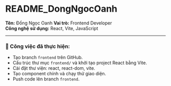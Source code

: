 # README_DongNgocOanh

**Tên:** Đổng Ngọc Oanh
**Vai trò:** Frontend Developer  
**Công nghệ sử dụng:** React, Vite, JavaScript  

---

### 🧩 Công việc đã thực hiện:
- Tạo branch `frontend` trên GitHub.
- Cấu trúc thư mục `frontend/` và khởi tạo project React bằng Vite.
- Cài đặt thư viện: react, react-dom, vite.
- Tạo component chính và chạy thử giao diện.
- Push code lên branch `frontend`.

